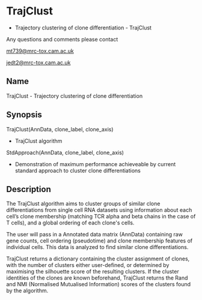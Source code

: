 # TrajClust

* Trajectory clustering of clone differentiation - TrajClust

Any questions and comments please contact
   
   mt739@mrc-tox.cam.ac.uk
   
   jedt2@mrc-tox.cam.ac.uk

Name
----

  TrajClust - Trajectory clustering of clone differentiation 

Synopsis
--------

  TrajClust(AnnData, clone_label, clone_axis)
   - TrajClust algorithm
  
  StdApproach(AnnData, clone_label, clone_axis)
   - Demonstration of maximum performance achieveable by current standard approach to cluster clone differentiations
   
Description
-----------

The TrajClust algorithm aims to cluster groups of similar clone differentiations from single cell RNA datasets using information about each cell’s clone membership (matching TCR alpha and beta chains in the case of T cells), and a global ordering of each clone's cells.

The user will pass in a Annotated data matrix (AnnData) containing raw gene counts, cell ordering (pseudotime) and clone membership features of individual cells. This data is analyzed to find similar clone differentiations.

TrajClust returns a dictionary containing the cluster assignment of clones, with the number of clusters either user-defined, or determined by maximising the silhouette score of the resulting clusters. If the cluster identities of the clones are known beforehand, TrajClust returns the Rand and NMI (Normalised Mutualised Information) scores of the clusters found by the algorithm.
